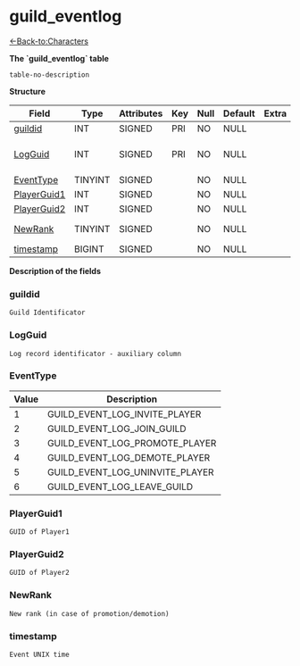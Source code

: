 # guild\_eventlog

[<-Back-to:Characters](database-characters.md)

**The \`guild\_eventlog\` table**

`table-no-description`

**Structure**

| Field            | Type       | Attributes | Key | Null | Default | Extra | Comment                                     |
|------------------|------------|------------|-----|------|---------|-------|---------------------------------------------|
| [guildid][1]     | INT    | SIGNED     | PRI | NO   | NULL    |       | Guild Identificator                         |
| [LogGuid][2]     | INT    | SIGNED     | PRI | NO   | NULL    |       | Log record identificator - auxiliary column |
| [EventType][3]   | TINYINT | SIGNED     |     | NO   | NULL    |       | Event type                                  |
| [PlayerGuid1][4] | INT    | SIGNED     |     | NO   | NULL    |       | Player 1                                    |
| [PlayerGuid2][5] | INT    | SIGNED     |     | NO   | NULL    |       | Player 2                                    |
| [NewRank][6]     | TINYINT | SIGNED     |     | NO   | NULL    |       | New rank(in case promotion/demotion)        |
| [timestamp][7]   | BIGINT | SIGNED     |     | NO   | NULL    |       | Event UNIX time                             |

[1]: #guildid
[2]: #logguid
[3]: #eventtype
[4]: #playerguid1
[5]: #playerguid2
[6]: #newrank
[7]: #timestamp

**Description of the fields**

### guildid

`Guild Identificator`

### LogGuid

`Log record identificator - auxiliary column`

### EventType

| Value | Description                         |
|-------|-------------------------------------|
| 1     | GUILD\_EVENT\_LOG\_INVITE\_PLAYER   |
| 2     | GUILD\_EVENT\_LOG\_JOIN\_GUILD      |
| 3     | GUILD\_EVENT\_LOG\_PROMOTE\_PLAYER  |
| 4     | GUILD\_EVENT\_LOG\_DEMOTE\_PLAYER   |
| 5     | GUILD\_EVENT\_LOG\_UNINVITE\_PLAYER |
| 6     | GUILD\_EVENT\_LOG\_LEAVE\_GUILD     |

### PlayerGuid1

`GUID of Player1`

### PlayerGuid2

`GUID of Player2`

### NewRank

`New rank (in case of promotion/demotion)`

### timestamp

`Event UNIX time`
